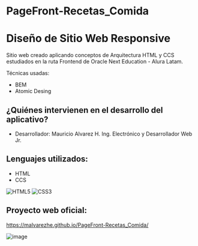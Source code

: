 # PageFront-Recetas_Comida

# Diseño de Sitio Web Responsive 

Sitio web creado aplicando conceptos de Arquitectura HTML y CCS estudiados en la ruta Frontend de Oracle Next Education - Alura Latam.

Técnicas usadas:
- BEM
- Atomic Desing  

## ¿Quiénes intervienen en el desarrollo del aplicativo?
- Desarrollador: Mauricio Alvarez H. Ing. Electrónico y Desarrollador Web Jr.  

## Lenguajes utilizados:
- HTML
- CCS

![HTML5](https://img.shields.io/badge/HTML5-E34F26?style=for-the-badge&logo=html5&logoColor=white)
![CSS3](https://img.shields.io/badge/CSS3-1572B6?style=for-the-badge&logo=css3&logoColor=white)

## Proyecto web oficial:
https://malvarezhe.github.io/PageFront-Recetas_Comida/

![image](https://user-images.githubusercontent.com/106354407/193481064-ba30a428-aa72-45bd-8dd1-a7df5d6361ea.png)

